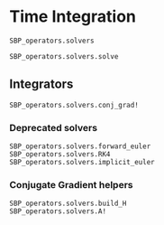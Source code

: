 # Time Integration

```@docs
SBP_operators.solvers
```

```@docs
SBP_operators.solvers.solve
```


## Integrators
```@docs
SBP_operators.solvers.conj_grad!
```

### Deprecated solvers

```@docs
SBP_operators.solvers.forward_euler
SBP_operators.solvers.RK4
SBP_operators.solvers.implicit_euler
```


### Conjugate Gradient helpers

```@docs
SBP_operators.solvers.build_H
SBP_operators.solvers.A!
```